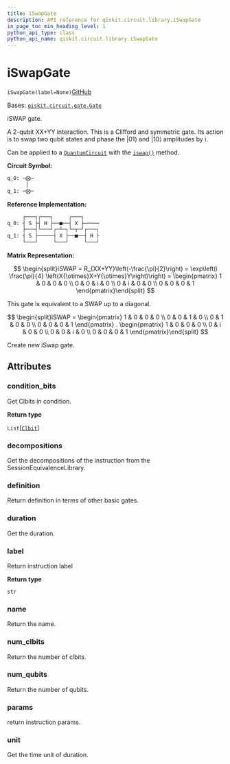 ```yaml
---
title: iSwapGate
description: API reference for qiskit.circuit.library.iSwapGate
in_page_toc_min_heading_level: 1
python_api_type: class
python_api_name: qiskit.circuit.library.iSwapGate
---
```


# iSwapGate

<span id="qiskit.circuit.library.iSwapGate" />

`iSwapGate(label=None)`[GitHub](https://github.com/qiskit/qiskit/tree/stable/0.21/qiskit/circuit/library/standard_gates/iswap.py "view source code")

Bases: [`qiskit.circuit.gate.Gate`](qiskit.circuit.Gate "qiskit.circuit.gate.Gate")

iSWAP gate.

A 2-qubit XX+YY interaction. This is a Clifford and symmetric gate. Its action is to swap two qubit states and phase the $|01\rangle$ and $|10\rangle$ amplitudes by i.

Can be applied to a [`QuantumCircuit`](qiskit.circuit.QuantumCircuit "qiskit.circuit.QuantumCircuit") with the [`iswap()`](qiskit.circuit.QuantumCircuit#iswap "qiskit.circuit.QuantumCircuit.iswap") method.

**Circuit Symbol:**

```python
q_0: ─⨂─
      │
q_1: ─⨂─
```

**Reference Implementation:**

```python
     ┌───┐┌───┐     ┌───┐
q_0: ┤ S ├┤ H ├──■──┤ X ├─────
     ├───┤└───┘┌─┴─┐└─┬─┘┌───┐
q_1: ┤ S ├─────┤ X ├──■──┤ H ├
     └───┘     └───┘     └───┘
```

**Matrix Representation:**

$$
\begin{split}iSWAP = R_{XX+YY}\left(-\frac{\pi}{2}\right)
  = \exp\left(i \frac{\pi}{4} \left(X{\otimes}X+Y{\otimes}Y\right)\right) =
    \begin{pmatrix}
        1 & 0 & 0 & 0 \\
        0 & 0 & i & 0 \\
        0 & i & 0 & 0 \\
        0 & 0 & 0 & 1
    \end{pmatrix}\end{split}
$$

This gate is equivalent to a SWAP up to a diagonal.

$$
\begin{split}iSWAP =
   \begin{pmatrix}
       1 & 0 & 0 & 0 \\
       0 & 0 & 1 & 0 \\
       0 & 1 & 0 & 0 \\
       0 & 0 & 0 & 1
   \end{pmatrix}
.  \begin{pmatrix}
       1 & 0 & 0 & 0 \\
       0 & i & 0 & 0 \\
       0 & 0 & i & 0 \\
       0 & 0 & 0 & 1
   \end{pmatrix}\end{split}
$$

Create new iSwap gate.

## Attributes

<span id="qiskit.circuit.library.iSwapGate.condition_bits" />

### condition\_bits

Get Clbits in condition.

**Return type**

`List`\[[`Clbit`](qiskit.circuit.Clbit "qiskit.circuit.classicalregister.Clbit")]

<span id="qiskit.circuit.library.iSwapGate.decompositions" />

### decompositions

Get the decompositions of the instruction from the SessionEquivalenceLibrary.

<span id="qiskit.circuit.library.iSwapGate.definition" />

### definition

Return definition in terms of other basic gates.

<span id="qiskit.circuit.library.iSwapGate.duration" />

### duration

Get the duration.

<span id="qiskit.circuit.library.iSwapGate.label" />

### label

Return instruction label

**Return type**

`str`

<span id="qiskit.circuit.library.iSwapGate.name" />

### name

Return the name.

<span id="qiskit.circuit.library.iSwapGate.num_clbits" />

### num\_clbits

Return the number of clbits.

<span id="qiskit.circuit.library.iSwapGate.num_qubits" />

### num\_qubits

Return the number of qubits.

<span id="qiskit.circuit.library.iSwapGate.params" />

### params

return instruction params.

<span id="qiskit.circuit.library.iSwapGate.unit" />

### unit

Get the time unit of duration.

